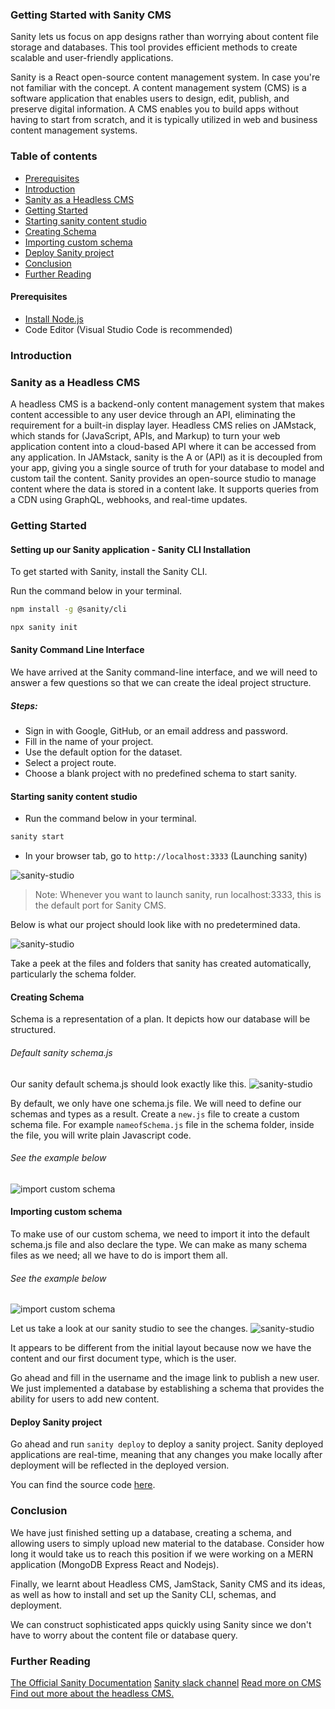 ### Getting Started with Sanity CMS
Sanity lets us focus on app designs rather than worrying about content file storage and databases. This tool provides efficient methods to create scalable and user-friendly applications.

Sanity is a React open-source content management system. In case you're not familiar with the concept. A content management system (CMS) is a software application that enables users to design, edit, publish, and preserve digital information. A CMS enables you to build apps without having to start from scratch, and it is typically utilized in web and business content management systems.
### Table of contents
- [Prerequisites](#prerequisites)
- [Introduction](#introduction)
- [Sanity as a Headless CMS](#sanity-as-a-headless-cms)
- [Getting Started](#getting-started)
- [Starting sanity content studio](#starting-sanity-content-studio)
- [Creating Schema](#creating-schema)
- [Importing custom schema](#importing-custom-schema)
- [Deploy Sanity project](#deploy-sanity-project)
- [Conclusion](#conclusion)
- [Further Reading](#further-reading)
#### Prerequisites
- [Install Node.js](https://nodejs.org/en/download/)
- Code Editor (Visual Studio Code is recommended)
### Introduction
### Sanity as a Headless CMS
A headless CMS is a backend-only content management system that makes content accessible to any user device through an API, eliminating the requirement for a built-in display layer. Headless CMS relies on JAMstack, which stands for (JavaScript, APIs, and Markup) to turn your web application content into a cloud-based API where it can be accessed from any application. In JAMstack, sanity is the A or (API) as it is decoupled from your app, giving you a single source of truth for your database to model and custom tail the content. Sanity provides an open-source studio to manage content where the data is stored in a content lake. It supports queries from a CDN using GraphQL, webhooks, and real-time updates.
### Getting Started
#### Setting up our Sanity application - Sanity CLI Installation
To get started with Sanity, install the Sanity CLI.

Run the command below in your terminal.
```bash
npm install -g @sanity/cli
```
```bash
npx sanity init
``` 
#### Sanity Command Line Interface
We have arrived at the Sanity command-line interface, and we will need to answer a few questions so that we can create the ideal project structure.
##### Steps:
- Sign in with Google, GitHub, or an email address and password.
- Fill in the name of your project.
- Use the default option for the dataset.
- Select a project route.
- Choose a blank project with no predefined schema to start sanity.
#### Starting sanity content studio
- Run the command below in your terminal.
```bash 
sanity start
```
- In your browser tab, go to `http://localhost:3333` (Launching sanity)

![sanity-studio](/engineering-education/getting-started-with-sanity-cms/terminal.png)
>Note: Whenever you want to launch sanity, run localhost:3333, this is the default port for Sanity CMS.

Below is what our project should look like with no predetermined data.

![sanity-studio](/engineering-education/getting-started-with-sanity-cms/sanity-screenshot1.png)

Take a peek at the files and folders that sanity has created automatically, particularly the schema folder.
#### Creating Schema
Schema is a representation of a plan. It depicts how our database will be structured.
######  Default sanity schema.js
Our sanity default schema.js should look exactly like this.
![sanity-studio](/engineering-education/getting-started-with-sanity-cms/default-schema.png)

By default, we only have one schema.js file. We will need to define our schemas and types as a result.
Create a `new.js` file to create a custom schema file. For example `nameofSchema.js` file in the schema folder, inside the file, you will write plain Javascript code.
###### See the example below
![import custom schema](/engineering-education/getting-started-with-sanity-cms/userSchema.png)
#### Importing custom schema 
 To make use of our custom schema, we need to import it into the default schema.js file and also declare the type. We can make as many schema files as we need; all we have to do is import them all.
 ###### See the example below
![import custom schema](/engineering-education/getting-started-with-sanity-cms/import-schema.png)

Let us take a look at our sanity studio to see the changes.
![sanity-studio](/engineering-education/getting-started-with-sanity-cms/sanity-screenshot2.png)

It appears to be different from the initial layout because now we have the content and our first document type, which is the user. 
 
 Go ahead and fill in the username and the image link to publish a new user. We just implemented a database by establishing a schema that provides the ability for users to add new content.
#### Deploy Sanity project
Go ahead and run `sanity deploy` to deploy a sanity project. Sanity deployed applications are real-time, meaning that any changes you make locally after deployment will be reflected in the deployed version.

You can find the source code [here](https://github.com/abimbolataofeek/getting-started-with-sanity-cms).
### Conclusion
We have just finished setting up a database, creating a schema, and allowing users to simply upload new material to the database. Consider how long it would take us to reach this position if we were working on a MERN application (MongoDB Express React and Nodejs).

Finally, we learnt about Headless CMS, JamStack, Sanity CMS and its ideas, as well as how to install and set up the Sanity CLI, schemas, and deployment.

We can construct sophisticated apps quickly using Sanity since we don't have to worry about the content file or database query.
### Further Reading
[The Official Sanity Documentation](https://www.sanity.io)
[Sanity slack channel](https://slack.sanity.io/)
[Read more on CMS](https://www.sitecore.com/knowledge-center/digital-marketing-resources/what-is-a-cms)
[Find out more about the headless CMS.](https://www.youtube.com/watch?v=-Uor3I0n_vQ)



